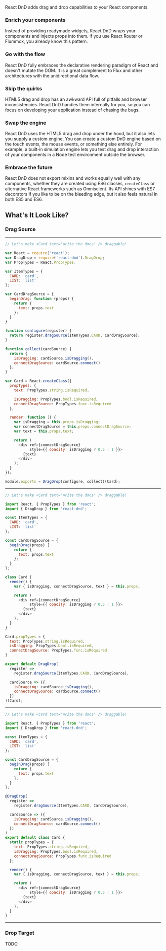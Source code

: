 React DnD adds drag and drop capabilities to your React components.

### Enrich your components

Instead of providing readymade widgets, React DnD wraps your components and injects props into them. If you use React Router or Flummox, you already know this pattern.

### Go with the flow

React DnD fully embraces the declarative rendering paradigm of React and doesn't mutate the DOM. It is a great complement to Flux and other architectures with the unidirectional data flow.

### Skip the quirks

HTML5 drag and drop has an awkward API full of pitfalls and browser inconsistencies. React DnD handles them internally for you, so you can focus on developing your application instead of chasing the bugs.

### Swap the engine

React DnD uses the HTML5 drag and drop under the hood, but it also lets you supply a custom engine. You can create a custom DnD engine based on the touch events, the mouse events, or something else entirely. For example, a built-in simulation engine lets you test drag and drop interaction of your components in a Node test environment outside the browser.

### Embrace the future

React DnD does not export mixins and works equally well with any components, whether they are created using ES6 classes, `createClass` or alternative React frameworks such as Omniscient. Its API shines with ES7 decorators if you like to be on the bleeding edge, but it also feels natural in both ES5 and ES6.

## What's It Look Like?

### Drag Source

-------------------
```js
// Let's make <Card text='Write the docs' /> draggable!

var React = require('react');
var DragDrop = require('react-dnd').DragDrop;
var PropTypes = React.PropTypes;

var ItemTypes = {
  CARD: 'card',
  LIST: 'list'
};

var CardDragSource = {
  beginDrag: function (props) {
    return {
      text: props.text
    };
  }
}

function configure(register) {
  return register.dragSource(ItemTypes.CARD, CardDragSource);
}

function collect(cardSource) {
  return {
    isDragging: cardSource.isDragging(),
    connectDragSource: cardSource.connect()
  };
}

var Card = React.createClass({
  propTypes: {
    text: PropTypes.string.isRequired,

    isDragging: PropTypes.bool.isRequired,
    connectDragSource: PropTypes.func.isRequired
  },

  render: function () {
    var isDragging = this.props.isDragging;
    var connectDragSource = this.props.connectDragSource;
    var text = this.props.text;

    return (
      <div ref={connectDragSource}
           style={{ opacity: isDragging ? 0.5 : 1 }}>
        {text}
      </div>
    );
  }
});

module.exports = DragDrop(configure, collect)(Card);
```
-------------------
```js
// Let's make <Card text='Write the docs' /> draggable!

import React, { PropTypes } from 'react';
import { DragDrop } from 'react-dnd';

const ItemTypes = {
  CARD: 'card',
  LIST: 'list'
};

const CardDragSource = {
  beginDrag(props) {
    return {
      text: props.text
    };
  }
};

class Card {
  render() {
    var { isDragging, connectDragSource, text } = this.props;

    return (
      <div ref={connectDragSource}
           style={{ opacity: isDragging ? 0.5 : 1 }}>
        {text}
      </div>
    );
  }
}

Card.propTypes = {
  text: PropTypes.string.isRequired,
  isDragging: PropTypes.bool.isRequired,
  connectDragSource: PropTypes.func.isRequired
}

export default DragDrop(
  register =>
    register.dragSource(ItemTypes.CARD, CardDragSource),

  cardSource => ({
    isDragging: cardSource.isDragging(),
    connectDragSource: cardSource.connect()
  })
)(Card);
```
-------------------
```js
// Let's make <Card text='Write the docs' /> draggable!

import React, { PropTypes } from 'react';
import { DragDrop } from 'react-dnd';

const ItemTypes = {
  CARD: 'card',
  LIST: 'list'
};

const CardDragSource = {
  beginDrag(props) {
    return {
      text: props.text
    };
  }
};

@DragDrop(
  register =>
    register.dragSource(ItemTypes.CARD, CardDragSource),

  cardSource => ({
    isDragging: cardSource.isDragging(),
    connectDragSource: cardSource.connect()
  })
)
export default class Card {
  static propTypes = {
    text: PropTypes.string.isRequired,
    isDragging: PropTypes.bool.isRequired,
    connectDragSource: PropTypes.func.isRequired
  };

  render() {
    var { isDragging, connectDragSource, text } = this.props;

    return (
      <div ref={connectDragSource}
           style={{ opacity: isDragging ? 0.5 : 1 }}>
        {text}
      </div>
    );
  }
}
```
-------------------

### Drop Target

TODO